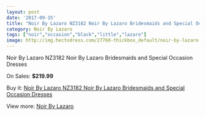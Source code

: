 ```yaml
---
layout: post
date: '2017-09-15'
title: "Noir By Lazaro NZ3182 Noir By Lazaro Bridesmaids and Special Occasion Dresses"
category: Noir By Lazaro
tags: ["noir","occasion","black","little","lazaro"]
image: http://img.hectodress.com/27760-thickbox_default/noir-by-lazaro-nz3182-noir-by-lazaro-bridesmaids-and-special-occasion-dresses.jpg
---
```

Noir By Lazaro NZ3182 Noir By Lazaro Bridesmaids and Special Occasion Dresses

On Sales: **$219.99**
<a href="https://www.hectodress.com/noir-by-lazaro/12941-noir-by-lazaro-nz3182-noir-by-lazaro-bridesmaids-and-special-occasion-dresses.html"><amp-img layout="responsive" width="600" height="600" src="//img.hectodress.com/27760-thickbox_default/noir-by-lazaro-nz3182-noir-by-lazaro-bridesmaids-and-special-occasion-dresses.jpg" alt="Noir By Lazaro NZ3182 Noir By Lazaro Bridesmaids and Special Occasion Dresses 0" /></a>
<a href="https://www.hectodress.com/noir-by-lazaro/12941-noir-by-lazaro-nz3182-noir-by-lazaro-bridesmaids-and-special-occasion-dresses.html"><amp-img layout="responsive" width="600" height="600" src="//img.hectodress.com/27762-thickbox_default/noir-by-lazaro-nz3182-noir-by-lazaro-bridesmaids-and-special-occasion-dresses.jpg" alt="Noir By Lazaro NZ3182 Noir By Lazaro Bridesmaids and Special Occasion Dresses 1" /></a>
<a href="https://www.hectodress.com/noir-by-lazaro/12941-noir-by-lazaro-nz3182-noir-by-lazaro-bridesmaids-and-special-occasion-dresses.html"><amp-img layout="responsive" width="600" height="600" src="//img.hectodress.com/27761-thickbox_default/noir-by-lazaro-nz3182-noir-by-lazaro-bridesmaids-and-special-occasion-dresses.jpg" alt="Noir By Lazaro NZ3182 Noir By Lazaro Bridesmaids and Special Occasion Dresses 2" /></a>

Buy it: [Noir By Lazaro NZ3182 Noir By Lazaro Bridesmaids and Special Occasion Dresses](https://www.hectodress.com/noir-by-lazaro/12941-noir-by-lazaro-nz3182-noir-by-lazaro-bridesmaids-and-special-occasion-dresses.html "Noir By Lazaro NZ3182 Noir By Lazaro Bridesmaids and Special Occasion Dresses")

View more: [Noir By Lazaro](https://www.hectodress.com/199-noir-by-lazaro "Noir By Lazaro")